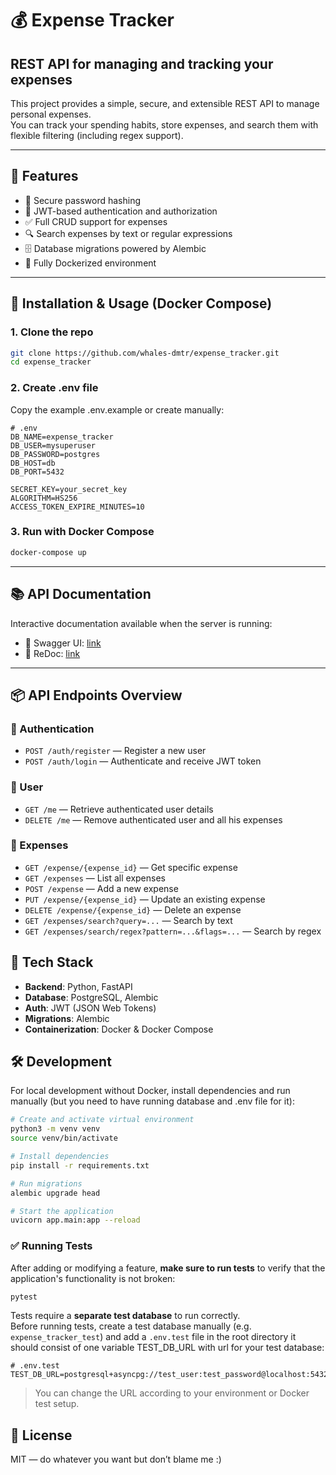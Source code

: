 # 💰 Expense Tracker

## REST API for managing and tracking your expenses 

This project provides a simple, secure, and extensible REST API to manage personal expenses.  
You can track your spending habits, store expenses, and search them with flexible filtering (including regex support).

---

## 🚀 Features

- 🔐 Secure password hashing  
- 🪪 JWT-based authentication and authorization  
- ✅ Full CRUD support for expenses  
- 🔍 Search expenses by text or regular expressions  
- 🗄️ Database migrations powered by Alembic  
- 🐳 Fully Dockerized environment  

---

## 🧪 Installation & Usage (Docker Compose)

### 1. Clone the repo

```bash
git clone https://github.com/whales-dmtr/expense_tracker.git
cd expense_tracker
```

### 2. Create .env file

Copy the example .env.example or create manually:

```env
# .env
DB_NAME=expense_tracker
DB_USER=mysuperuser
DB_PASSWORD=postgres
DB_HOST=db
DB_PORT=5432

SECRET_KEY=your_secret_key
ALGORITHM=HS256
ACCESS_TOKEN_EXPIRE_MINUTES=10
```
### 3. Run with Docker Compose

```bash
docker-compose up 
```

----
## 📚 API Documentation

Interactive documentation available when the server is running:

- 🔹 Swagger UI: [link](http://localhost:8000/docs)  
- 🔹 ReDoc: [link](http://localhost:8000/redoc)

---

## 📦 API Endpoints Overview

### 🔐 Authentication

- `POST /auth/register` — Register a new user  
- `POST /auth/login` — Authenticate and receive JWT token  

### 👤 User

- `GET /me` — Retrieve authenticated user details  
- `DELETE /me` — Remove authenticated user and all his expenses

### 💸 Expenses

- `GET /expense/{expense_id}` — Get specific expense  
- `GET /expenses` — List all expenses  
- `POST /expense` — Add a new expense  
- `PUT /expense/{expense_id}` — Update an existing expense  
- `DELETE /expense/{expense_id}` — Delete an expense  
- `GET /expenses/search?query=...` — Search by text  
- `GET /expenses/search/regex?pattern=...&flags=...` — Search by regex  

## 🧩 Tech Stack

- **Backend**: Python, FastAPI
- **Database**: PostgreSQL, Alembic
- **Auth**: JWT (JSON Web Tokens)  
- **Migrations**: Alembic  
- **Containerization**: Docker & Docker Compose  

## 🛠️ Development

For local development without Docker, install dependencies and run manually (but you need to have running database and .env file for it):

```bash
# Create and activate virtual environment
python3 -m venv venv
source venv/bin/activate

# Install dependencies
pip install -r requirements.txt

# Run migrations
alembic upgrade head

# Start the application
uvicorn app.main:app --reload
```

### ✅ Running Tests

After adding or modifying a feature, **make sure to run tests** to verify that the application's functionality is not broken:

```bash
pytest
```

Tests require a **separate test database** to run correctly.  
Before running tests, create a test database manually (e.g. `expense_tracker_test`) and add a `.env.test` file in the root directory it should consist of one variable TEST_DB_URL with url for your test database:

```env
# .env.test
TEST_DB_URL=postgresql+asyncpg://test_user:test_password@localhost:5432/expense_tracker_test
```

> You can change the URL according to your environment or Docker test setup.


## 📝 License

MIT — do whatever you want but don’t blame me :)
